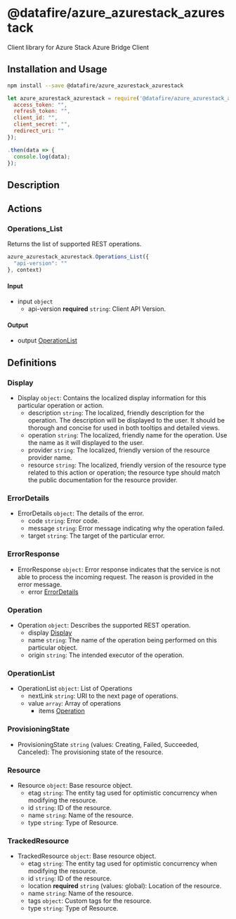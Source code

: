 # @datafire/azure_azurestack_azurestack

Client library for Azure Stack Azure Bridge Client

## Installation and Usage
```bash
npm install --save @datafire/azure_azurestack_azurestack
```
```js
let azure_azurestack_azurestack = require('@datafire/azure_azurestack_azurestack').create({
  access_token: "",
  refresh_token: "",
  client_id: "",
  client_secret: "",
  redirect_uri: ""
});

.then(data => {
  console.log(data);
});
```

## Description



## Actions

### Operations_List
Returns the list of supported REST operations.


```js
azure_azurestack_azurestack.Operations_List({
  "api-version": ""
}, context)
```

#### Input
* input `object`
  * api-version **required** `string`: Client API Version.

#### Output
* output [OperationList](#operationlist)



## Definitions

### Display
* Display `object`: Contains the localized display information for this particular operation or action.
  * description `string`: The localized, friendly description for the operation. The description will be displayed to the user. It should be thorough and concise for used in both tooltips and detailed views.
  * operation `string`: The localized, friendly name for the operation. Use the name as it will displayed to the user.
  * provider `string`: The localized, friendly version of the resource provider name.
  * resource `string`: The localized, friendly version of the resource type related to this action or operation; the resource type should match the public documentation for the resource provider.

### ErrorDetails
* ErrorDetails `object`: The details of the error.
  * code `string`: Error code.
  * message `string`: Error message indicating why the operation failed.
  * target `string`: The target of the particular error.

### ErrorResponse
* ErrorResponse `object`: Error response indicates that the service is not able to process the incoming request. The reason is provided in the error message.
  * error [ErrorDetails](#errordetails)

### Operation
* Operation `object`: Describes the supported REST operation.
  * display [Display](#display)
  * name `string`: The name of the operation being performed on this particular object.
  * origin `string`: The intended executor of the operation.

### OperationList
* OperationList `object`: List of Operations
  * nextLink `string`: URI to the next page of operations.
  * value `array`: Array of operations
    * items [Operation](#operation)

### ProvisioningState
* ProvisioningState `string` (values: Creating, Failed, Succeeded, Canceled): The provisioning state of the resource.

### Resource
* Resource `object`: Base resource object.
  * etag `string`: The entity tag used for optimistic concurrency when modifying the resource.
  * id `string`: ID of the resource.
  * name `string`: Name of the resource.
  * type `string`: Type of Resource.

### TrackedResource
* TrackedResource `object`: Base resource object.
  * etag `string`: The entity tag used for optimistic concurrency when modifying the resource.
  * id `string`: ID of the resource.
  * location **required** `string` (values: global): Location of the resource.
  * name `string`: Name of the resource.
  * tags `object`: Custom tags for the resource.
  * type `string`: Type of Resource.


